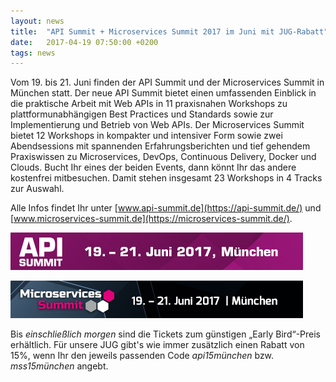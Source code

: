 ```yaml
---
layout: news
title:  "API Summit + Microservices Summit 2017 im Juni mit JUG-Rabatt"
date:   2017-04-19 07:50:00 +0200
tags: news
---
```


Vom 19. bis 21. Juni finden der API Summit und der Microservices Summit in München statt. Der neue API Summit bietet einen umfassenden Einblick in die praktische Arbeit mit Web APIs in 11 praxisnahen Workshops zu plattformunabhängigen Best Practices und Standards sowie zur Implementierung und Betrieb von Web APIs. Der Microservices Summit bietet 12 Workshops in kompakter und intensiver Form sowie zwei Abendsessions mit spannenden Erfahrungsberichten und tief gehendem Praxiswissen zu Microservices, DevOps, Continuous Delivery, Docker und Clouds. Bucht Ihr eines der beiden Events, dann könnt Ihr das andere kostenfrei mitbesuchen. Damit stehen insgesamt 23 Workshops in 4 Tracks zur Auswahl.

Alle Infos findet Ihr unter [www.api-summit.de](https://api-summit.de/) und [www.microservices-summit.de](https://microservices-summit.de/).

[![API Summit 2017](/assets/img/banner/api-summit-2017_468x60.jpg "API Summit 2017")](https://api-summit.de/)

[![Microservices Summit 2017](/assets/img/banner/microservices-summit-2017_468x60.jpg "Microservices Summit 2017")](https://microservices-summit.de/)

Bis *einschließlich morgen* sind die Tickets zum günstigen „Early Bird“-Preis erhältlich. Für unsere JUG gibt's wie immer zusätzlich einen Rabatt von 15%, wenn Ihr den jeweils passenden Code *api15münchen* bzw. *mss15münchen* angebt.
